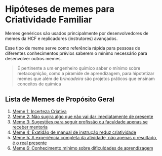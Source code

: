 # Hipóteses de memes para Criatividade Familiar
Memes genéricos são usados principalmente por desenvolvedores
de memes da HCF e replicadores (instrutores) avançados.

Esse tipo de meme serve como referência rápida para pessoas de diferentes
conhecimentos prévios saberem o mínimo necessário para desenvolver outros
memes.

> É pertinente a um engenheiro químico saber o mínimo sobre metacognição, como
> a piramide de aprendizagem, para hipotetizar memes que além de _brincadeira_
> são projetos práticos que ensinam conceitos de química

## Lista de Memes de Propósito Geral

1. [Meme 1: Incerteza Criativa](1/incerteza-criativa.md)
2. [Meme 2: Não sugira algo que não vai dar imediatamente de presente](2/presenteie-nao-sugira.md)
3. [Meme 3: Sugestões para seguir profissão ou faculdade apenas se receber mentoria](3/mentoria-profissao-faculdade.md)
4. [Meme 4: Exatidão de manual de instrução reduz criatividade](4/criatividade-vs-manual-instrucao.md)
5. [Meme 5: A experiência completa da atividade, não apenas o resultado, é o real presente](5/presentes-com-significado.md)
6. [Meme 6: Conhecimento mínimo sobre dificuldades de aprendizagem](6/dificuldades-de-aprendizagem.md)